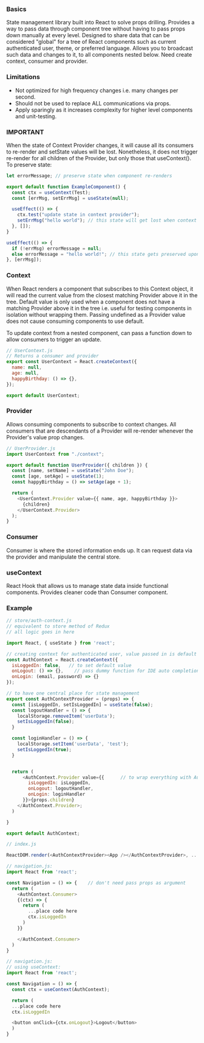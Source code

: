 ### Basics

State management library built into React to solve props drilling. Provides a way to pass data through component tree without having to pass props down manually at every level. Designed to share data that can be considered "global" for a tree of React components such as current authenticated user, theme, or preferred language. Allows you to broadcast such data and changes to it, to all components nested below. Need create context, consumer and provider.

### Limitations

- Not optimized for high frequency changes i.e. many changes per second.
- Should not be used to replace ALL communications via props.
- Apply sparingly as it increases complexity for higher level components and unit-testing.

### IMPORTANT

When the state of Context Provider changes, it will cause all its consumers to re-render and setState values will be lost. Nonetheless, it does not trigger re-render for all children of the Provider, but only those that useContext(). To preserve state:

```js
let errorMessage; // preserve state when component re-renders

export default function ExampleComponent() {
  const ctx = useContext(Test);
  const [errMsg, setErrMsg] = useState(null);

  useEffect(() => {
    ctx.test("update state in context provider");
    setErrMsg("hello world"); // this state will get lost when context provider re-renders consumers
  }, []);
}

useEffect(() => {
  if (!errMsg) errorMessage = null;
  else errorMessage = "hello world!"; // this state gets preserved upon re-render
}, [errMsg]);
```

### Context

When React renders a component that subscribes to this Context object, it will read the current value from the closest matching Provider above it in the tree. Default value is only used when a component does not have a matching Provider above it in the tree i.e. useful for testing components in isolation without wrapping them. Passing undefined as a Provider value does not cause consuming components to use default.

To update context from a nested component, can pass a function down to allow consumers to trigger an update.

```js
// UserContext.js
// Returns a consumer and provider
export const UserContext = React.createContext({
  name: null,
  age: null,
  happyBirthday: () => {},
});

export default UserContext;
```

### Provider

Allows consuming components to subscribe to context changes. All consumers that are descendants of a Provider will re-render whenever the Provider's value prop changes.

```js
// UserProvider.js
import UserContext from "./context";

export default function UserProvider({ children }) {
  const [name, setName] = useState("John Doe");
  const [age, setAge] = useState(1);
  const happyBirthday = () => setAge(age + 1);

  return (
    <UserContext.Provider value={{ name, age, happyBirthday }}>
      {children}
    </UserContext.Provider>
  );
}
```

### Consumer

Consumer is where the stored information ends up. It can request data via the provider and manipulate the central store.

### useContext

React Hook that allows us to manage state data inside functional components. Provides cleaner code than Consumer component.

### Example

```javascript
// store/auth-context.js
// equivalent to store method of Redux
// all logic goes in here

import React, { useState } from 'react';

// creating context for authenticated user, value passed in is default
const AuthContext = React.createContext({
  isLoggedIn: false,   // to set default value
  onLogout: () => {},    // pass dummy function for IDE auto completion
  onLogin: (email, password) => {}
});

// to have one central place for state management
export const AuthContextProvider = (props) => {
  const [isLoggedIn, setIsLoggedIn] = useState(false);
  const logoutHandler = () => {
    localStorage.removeItem('userData');
    setIsLoggedIn(false);
  }

  const loginHandler = () => {
    localStorage.setItem('userData', 'test');
    setIsLoggedIn(true);
  }


  return (
      <AuthContext.Provider value={{      // to wrap everything with AuthContext as it is needed everywhere
        isLoggedIn: isLoggedIn,
        onLogout: logoutHandler,
        onLogin: loginHandler
      }}>{props.children}
    </AuthContext.Provider>;
  )

}

export default AuthContext;
```

```javascript
// index.js

ReactDOM.render(<AuthContextProvider><App /></AuthContextProvider>, ...)

```

```javascript
// navigation.js:
import React from 'react';

const Navigation = () => {    // don't need pass props as argument
  return (
    <AuthContext.Consumer>
    {(ctx) => {
      return (
        ...place code here
        ctx.isLoggedIn
      )
    }}

    </AuthContext.Consumer>
  )
}
```

```javascript
// navigation.js:
// using useContext:
import React from 'react';

const Navigation = () => {
  const ctx = useContext(AuthContext);

  return (
  ...place code here
  ctx.isLoggedIn

  <button onClick={ctx.onLogout}>Logout</button>
  )
}

```
